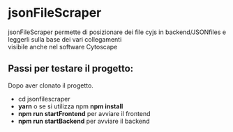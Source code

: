 # jsonFileScraper
jsonFileScraper permette di posizionare dei file cyjs in backend/JSONfiles e leggerli sulla base dei vari collegamenti</br>
visibile anche nel software Cytoscape
## Passi per testare il progetto:
Dopo aver clonato il progetto.
- cd jsonfilescraper
- <b>yarn</b> o se si utilizza npm <b>npm install</b>
- <b>npm run startFrontend</b> per avviare il frontend
- <b>npm run startBackend</b> per avviare il backend
